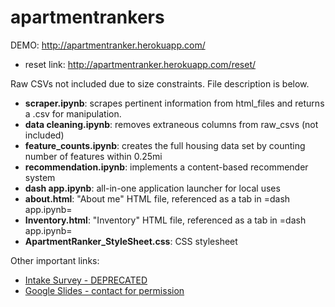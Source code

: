 # apartmentrankers

DEMO: http://apartmentranker.herokuapp.com/
* reset link: http://apartmentranker.herokuapp.com/reset/

Raw CSVs not included due to size constraints. File description is below.

* **scraper.ipynb**: scrapes pertinent information from html_files and returns a .csv for manipulation.
* **data cleaning.ipynb**: removes extraneous columns from raw_csvs (not included)
* **feature_counts.ipynb**: creates the full housing data set by counting number of features within 0.25mi
* **recommendation.ipynb**: implements a content-based recommender system
* **dash app.ipynb**: all-in-one application launcher for local uses
* **about.html**: "About me" HTML file, referenced as a tab in =dash app.ipynb=
* **Inventory.html**: "Inventory" HTML file, referenced as a tab in =dash app.ipynb=
* **ApartmentRanker_StyleSheet.css**: CSS stylesheet

Other important links:
* [Intake Survey  - DEPRECATED](https://forms.gle/TmWuWb6TuArVTLDj7)
* [Google Slides - contact for permission](https://docs.google.com/presentation/d/1vpxccPpUaReHke6-mVpZjPjLkYvdAIEnlHFjYCKY5mg/edit#slide=id.g773400c8be_2_132)


